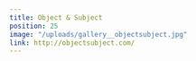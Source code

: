 ```yaml
---
title: Object & Subject
position: 25
image: "/uploads/gallery__objectsubject.jpg"
link: http://objectsubject.com/
---
```


